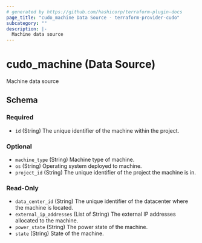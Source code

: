 ```yaml
---
# generated by https://github.com/hashicorp/terraform-plugin-docs
page_title: "cudo_machine Data Source - terraform-provider-cudo"
subcategory: ""
description: |-
  Machine data source
---
```


# cudo_machine (Data Source)

Machine data source



<!-- schema generated by tfplugindocs -->
## Schema

### Required

- `id` (String) The unique identifier of the machine within the project.

### Optional

- `machine_type` (String) Machine type of machine.
- `os` (String) Operating system deployed to machine.
- `project_id` (String) The unique identifier of the project the machine is in.

### Read-Only

- `data_center_id` (String) The unique identifier of the datacenter where the machine is located.
- `external_ip_addresses` (List of String) The external IP addresses allocated to the machine.
- `power_state` (String) The power state of the machine.
- `state` (String) State of the machine.
